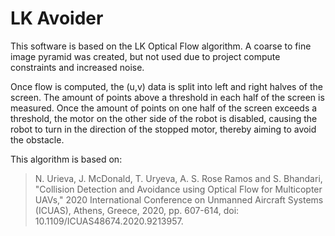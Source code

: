 # LK Avoider

This software is based on the LK Optical Flow algorithm.  A coarse to fine image pyramid was created, but not used due to project compute constraints and increased noise.

Once flow is computed, the (u,v) data is split into left and right halves of the screen.  The amount of points above a threshold in each half of the screen is measured.  Once the amount of points on one half of the screen exceeds a threshold, the motor on the other side of the robot is disabled, causing the robot to turn in the direction of the stopped motor, thereby aiming to avoid the obstacle.

This algorithm is based on:

> N. Urieva, J. McDonald, T. Uryeva, A. S. Rose Ramos and S. Bhandari, "Collision Detection and Avoidance using Optical Flow for Multicopter UAVs," 2020 International Conference on Unmanned Aircraft Systems (ICUAS), Athens, Greece, 2020, pp. 607-614, doi: 10.1109/ICUAS48674.2020.9213957.

